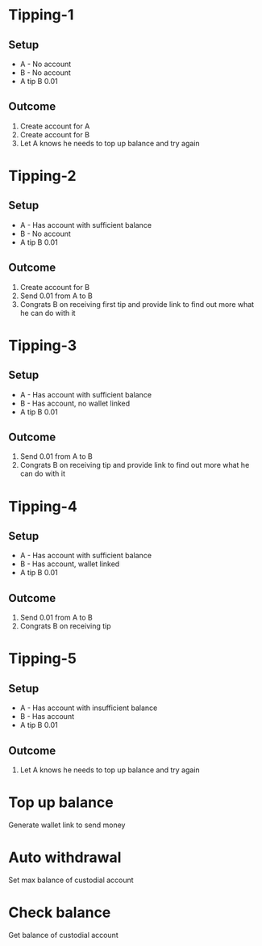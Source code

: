 # Tipping-1

## Setup

- A - No account
- B - No account
- A tip B 0.01

## Outcome

1. Create account for A
2. Create account for B
3. Let A knows he needs to top up balance and try again

# Tipping-2

## Setup

- A - Has account with sufficient balance
- B - No account
- A tip B 0.01

## Outcome

1. Create account for B
2. Send 0.01 from A to B
3. Congrats B on receiving first tip and provide link to find out more what he can do with it

# Tipping-3

## Setup

- A - Has account with sufficient balance
- B - Has account, no wallet linked
- A tip B 0.01

## Outcome

1. Send 0.01 from A to B
2. Congrats B on receiving tip and provide link to find out more what he can do with it

# Tipping-4

## Setup

- A - Has account with sufficient balance
- B - Has account, wallet linked
- A tip B 0.01

## Outcome

1. Send 0.01 from A to B
2. Congrats B on receiving tip

# Tipping-5

## Setup

- A - Has account with insufficient balance
- B - Has account
- A tip B 0.01

## Outcome

1. Let A knows he needs to top up balance and try again

# Top up balance

Generate wallet link to send money

# Auto withdrawal

Set max balance of custodial account

# Check balance

Get balance of custodial account
